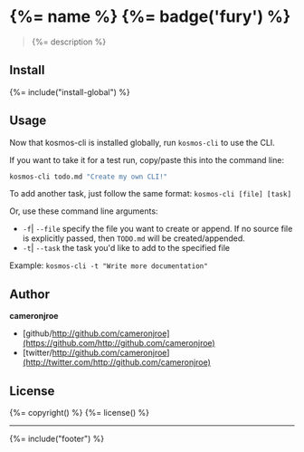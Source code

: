 # {%= name %} {%= badge('fury') %}

> {%= description %}

## Install
{%= include("install-global") %}

## Usage
Now that kosmos-cli is installed globally, run `kosmos-cli` to use the CLI.

If you want to take it for a test run, copy/paste this into the command line:

```bash
kosmos-cli todo.md "Create my own CLI!"
```

To add another task, just follow the same format: `kosmos-cli [file] [task]`

Or, use these command line arguments:

* `-f`| `--file` specify the file you want to create or append. If no source file is explicitly passed, then `TODO.md` will be created/appended.
* `-t`| `--task` the task you'd like to add to the specified file

Example: `kosmos-cli -t "Write more documentation"`

## Author

**cameronjroe**

* [github/http://github.com/cameronjroe](https://github.com/http://github.com/cameronjroe)
* [twitter/http://github.com/cameronjroe](http://twitter.com/http://github.com/cameronjroe)

## License
{%= copyright() %}
{%= license() %}

***

{%= include("footer") %}
